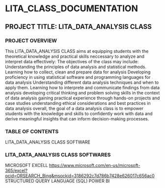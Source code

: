 # LITA_CLASS_DOCUMENTATION
## PROJECT TITLE: LITA_DATA_ANALYSIS CLASS
### PROJECT OVERVIEW
This LITA_DATA_ANALYSIS CLASS aims at equipping students with the theoretical knowledge and practical skills neccessary to analyze and interpret data effectively:
The objectives of the class may include:
Understanding the principles of data analysis and statistical methods.
Learning how to collect, clean and prepare data for analysis
Developing proficiency in using statistical software and programming languages for data analysis
Understanding different data analysis techniques and when to apply them.
Learning how to interprete and communicate findings from data analysis
developing critical thinking and problem solving skills in the context of data analysis
gaining practical experience through hands-on projects and case studies
understanding ethical considerations and best practices in data analysis
overall, the goal of a data analysis class is to empower students with the knowledge and skills to confidently work with data and derive meaningful insights that can inform decision-making processes.

### TABLE OF CONTENTS
LITA_DATA_ANALYSIS CLASS SOFTWARE

### LITA_DATA_ANALYSIS CLASS SOFTWARES
MICROSOFT EXCELL https://www.microsoft.com/en-us/microsoft-365/excel?ocid=ORSEARCH_Bing&msockid=3186292c7d786b7428e626017c656ac0
STRUCTURED QUERY LANGUAGE (SQL)
POWER BI
